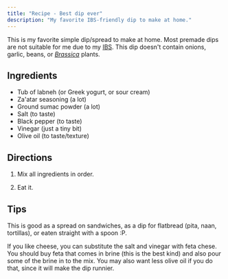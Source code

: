 ```yaml
---
title: "Recipe - Best dip ever"
description: "My favorite IBS-friendly dip to make at home."
---
```


This is my favorite simple dip/spread to make at home. Most premade dips are not suitable for me due to my [IBS](https://en.wikipedia.org/wiki/Irritable_bowel_syndrome). This dip doesn't contain onions, garlic, beans, or [_Brassica_](https://en.wikipedia.org/wiki/Brassica) plants.

## Ingredients

- Tub of labneh (or Greek yogurt, or sour cream)
- Za'atar seasoning (a lot)
- Ground sumac powder (a lot)
- Salt (to taste)
- Black pepper (to taste)
- Vinegar (just a tiny bit)
- Olive oil (to taste/texture)

## Directions

1. Mix all ingredients in order.

2. Eat it.

## Tips

This is good as a spread on sandwiches, as a dip for flatbread (pita, naan, tortillas), or eaten straight with a spoon :P.

If you like cheese, you can substitute the salt and vinegar with feta chese. You should buy feta that comes in brine (this is the best kind) and also pour some of the brine in to the mix. You may also want less olive oil if you do that, since it will make the dip runnier.
